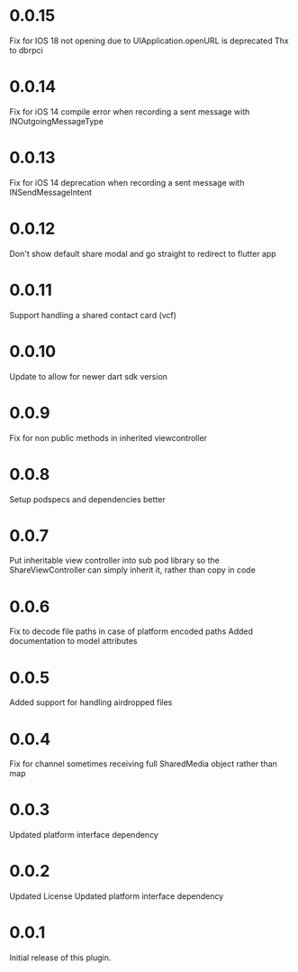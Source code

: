 # 0.0.15
Fix for IOS 18 not opening due to UIApplication.openURL is deprecated Thx to dbrpci

# 0.0.14
Fix for iOS 14 compile error when recording a sent message with INOutgoingMessageType
# 0.0.13
Fix for iOS 14 deprecation when recording a sent message with INSendMessageIntent
# 0.0.12
Don't show default share modal and go straight to redirect to flutter app 
# 0.0.11
Support handling a shared contact card (vcf)
# 0.0.10
Update to allow for newer dart sdk version
# 0.0.9
Fix for non public methods in inherited viewcontroller
# 0.0.8
Setup podspecs and dependencies better
# 0.0.7
Put inheritable view controller into sub pod library so the ShareViewController can simply inherit it, rather than copy in code
# 0.0.6
Fix to decode file paths in case of platform encoded paths
Added documentation to model attributes
# 0.0.5
Added support for handling airdropped files
# 0.0.4
Fix for channel sometimes receiving full SharedMedia object rather than map
# 0.0.3
Updated platform interface dependency
# 0.0.2
Updated License
Updated platform interface dependency
# 0.0.1
Initial release of this plugin.